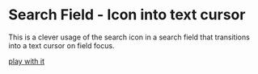 # Search Field - Icon into text cursor

This is a clever usage of the search icon in a search field that transitions into a text cursor on field focus.

[play with it](https://ecorreia45.github.io/Before-Semicolon/examples/searchField/)